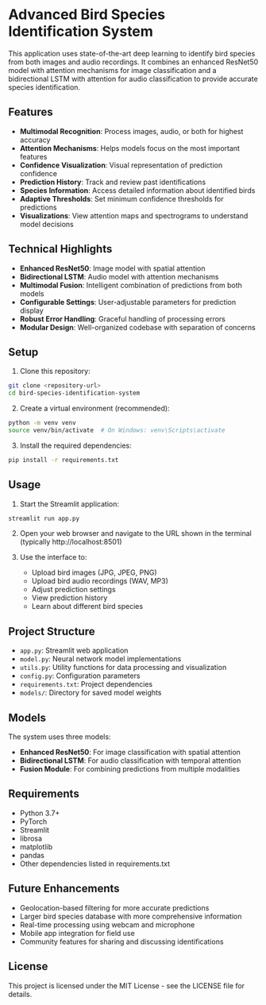 # Advanced Bird Species Identification System

This application uses state-of-the-art deep learning to identify bird species from both images and audio recordings. It combines an enhanced ResNet50 model with attention mechanisms for image classification and a bidirectional LSTM with attention for audio classification to provide accurate species identification.

## Features

- **Multimodal Recognition**: Process images, audio, or both for highest accuracy
- **Attention Mechanisms**: Helps models focus on the most important features
- **Confidence Visualization**: Visual representation of prediction confidence
- **Prediction History**: Track and review past identifications
- **Species Information**: Access detailed information about identified birds
- **Adaptive Thresholds**: Set minimum confidence thresholds for predictions
- **Visualizations**: View attention maps and spectrograms to understand model decisions

## Technical Highlights

- **Enhanced ResNet50**: Image model with spatial attention
- **Bidirectional LSTM**: Audio model with attention mechanisms
- **Multimodal Fusion**: Intelligent combination of predictions from both models
- **Configurable Settings**: User-adjustable parameters for prediction display
- **Robust Error Handling**: Graceful handling of processing errors
- **Modular Design**: Well-organized codebase with separation of concerns

## Setup

1. Clone this repository:
```bash
git clone <repository-url>
cd bird-species-identification-system
```

2. Create a virtual environment (recommended):
```bash
python -m venv venv
source venv/bin/activate  # On Windows: venv\Scripts\activate
```

3. Install the required dependencies:
```bash
pip install -r requirements.txt
```

## Usage

1. Start the Streamlit application:
```bash
streamlit run app.py
```

2. Open your web browser and navigate to the URL shown in the terminal (typically http://localhost:8501)

3. Use the interface to:
   - Upload bird images (JPG, JPEG, PNG)
   - Upload bird audio recordings (WAV, MP3)
   - Adjust prediction settings
   - View prediction history
   - Learn about different bird species

## Project Structure

- `app.py`: Streamlit web application
- `model.py`: Neural network model implementations
- `utils.py`: Utility functions for data processing and visualization
- `config.py`: Configuration parameters
- `requirements.txt`: Project dependencies
- `models/`: Directory for saved model weights

## Models

The system uses three models:
- **Enhanced ResNet50**: For image classification with spatial attention
- **Bidirectional LSTM**: For audio classification with temporal attention
- **Fusion Module**: For combining predictions from multiple modalities

## Requirements

- Python 3.7+
- PyTorch
- Streamlit
- librosa
- matplotlib
- pandas
- Other dependencies listed in requirements.txt

## Future Enhancements

- Geolocation-based filtering for more accurate predictions
- Larger bird species database with more comprehensive information
- Real-time processing using webcam and microphone
- Mobile app integration for field use
- Community features for sharing and discussing identifications

## License

This project is licensed under the MIT License - see the LICENSE file for details. 